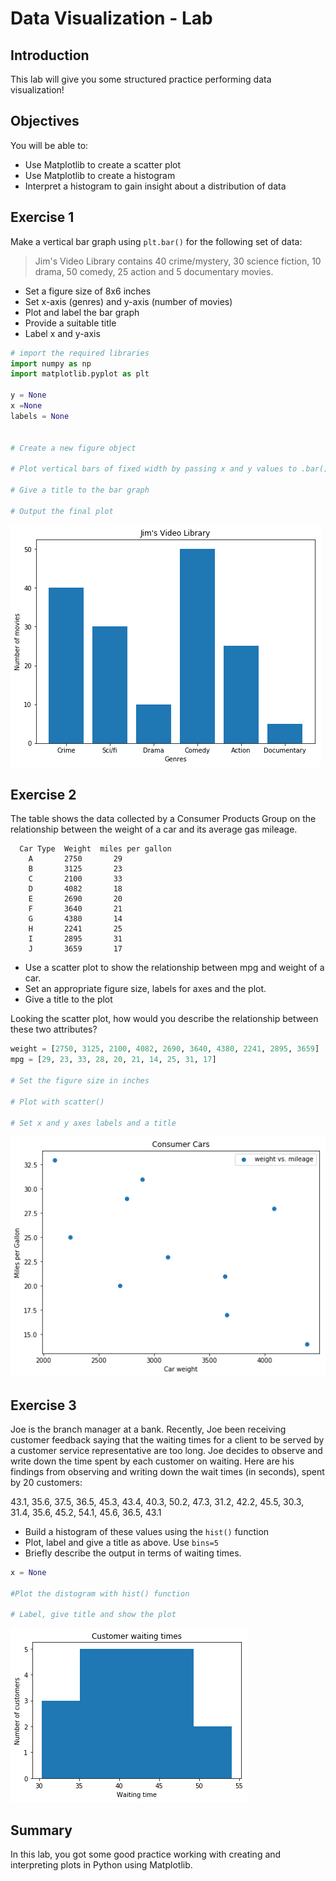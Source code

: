 
# Data Visualization - Lab

## Introduction
This lab will give you some structured practice performing data visualization!

## Objectives
You will be able to:
* Use Matplotlib to create a scatter plot
* Use Matplotlib to create a histogram
* Interpret a histogram to gain insight about a distribution of data

## Exercise 1

Make a vertical bar graph using `plt.bar()` for the following set of data:

>Jim's Video Library contains 40 crime/mystery, 30 science fiction, 10 drama, 50 comedy, 25 action and 5 documentary movies.

* Set a figure size of 8x6 inches
* Set x-axis (genres) and y-axis (number of movies)
* Plot and label the bar graph
* Provide a suitable title
* Label x and y-axis



```python
# import the required libraries
import numpy as np
import matplotlib.pyplot as plt

y = None
x =None
labels = None


# Create a new figure object

# Plot vertical bars of fixed width by passing x and y values to .bar() function 

# Give a title to the bar graph

# Output the final plot

```


![png](index_files/index_1_0.png)


## Exercise 2

The table shows the data collected by a Consumer Products Group on the relationship between the weight of a car and its average gas mileage.

      Car Type  Weight	miles per gallon
        A	    2750	   29
        B	    3125	   23
        C	    2100	   33
        D	    4082	   18
        E	    2690	   20
        F	    3640	   21
        G	    4380	   14
        H	    2241	   25
        I	    2895	   31
        J	    3659	   17
        
* Use a scatter plot to show the relationship between mpg and weight of a car. 
* Set an appropriate figure size, labels for axes and the plot.
* Give a title to the plot

Looking the scatter plot, how would you describe the relationship between these two attributes?


```python
weight = [2750, 3125, 2100, 4082, 2690, 3640, 4380, 2241, 2895, 3659]
mpg = [29, 23, 33, 28, 20, 21, 14, 25, 31, 17]

# Set the figure size in inches

# Plot with scatter()

# Set x and y axes labels and a title

```


![png](index_files/index_3_0.png)


## Exercise 3

Joe is the branch manager at a bank. Recently, Joe been receiving customer feedback saying that the waiting times for a client to be served by a customer service representative are too long. Joe decides to observe and write down the time spent by each customer on waiting. Here are his findings from observing and writing down the wait times (in seconds), spent by 20 customers:

43.1, 35.6, 37.5, 36.5, 45.3, 43.4, 40.3, 50.2, 47.3, 31.2, 42.2, 45.5, 30.3, 31.4, 35.6, 45.2, 54.1, 45.6, 36.5, 43.1

* Build a histogram of these values using the `hist()` function
* Plot, label and give a title as above. Use  `bins=5`
* Briefly describe the output in terms of waiting times. 



```python
x = None

#Plot the distogram with hist() function

# Label, give title and show the plot

```


![png](index_files/index_5_0.png)


## Summary

In this lab, you got some good practice working with creating and interpreting plots in Python using Matplotlib.
